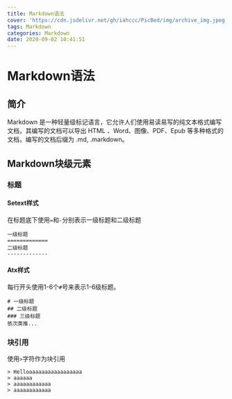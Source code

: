 ```yaml
---
title: Markdown语法
cover: 'https://cdn.jsdelivr.net/gh/iahccc/PicBed/img/archive_img.jpeg'
tags: Markdown
categories: Markdown
date: 2020-09-02 10:41:51
---
```


# Markdown语法

## 简介
Markdown 是一种轻量级标记语言，它允许人们使用易读易写的纯文本格式编写文档，其编写的文档可以导出 HTML 、Word、图像、PDF、Epub 等多种格式的文档，编写的文档后缀为 .md, .markdown。

## Markdown块级元素

### 标题

#### Setext样式
在标题底下使用`=`和`-`分别表示一级标题和二级标题
```
一级标题
=============
二级标题
-------------
```

#### Atx样式
每行开头使用1-6个`#`号来表示1-6级标题。
```
# 一级标题
## 二级标题
### 三级标题
依次类推...
```

### 块引用
使用`>`字符作为块引用

```
> Helloaaaaaaaaaaaaaaaaa
> aaaaaa
> aaaaaaaaaaaa
> aaaaaaaaaaaa
```

